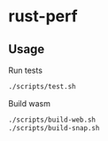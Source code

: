 # rust-perf

## Usage

Run tests

```bash
./scripts/test.sh
```

Build wasm

```bash
./scripts/build-web.sh
./scripts/build-snap.sh
```